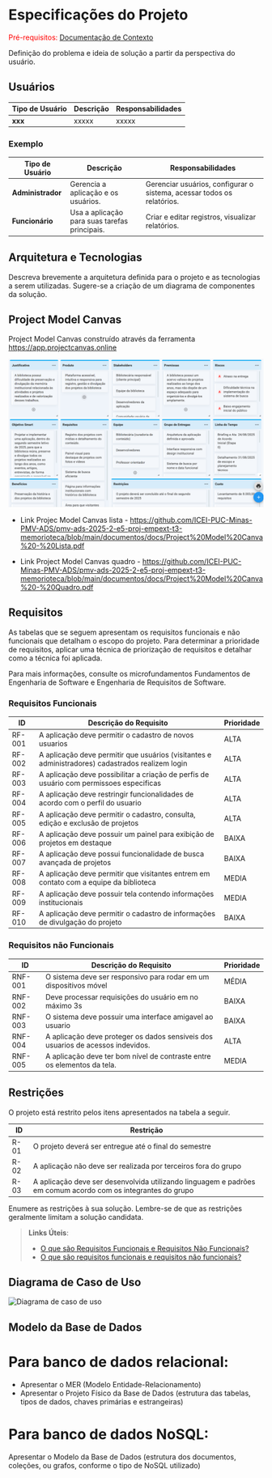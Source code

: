 # Especificações do Projeto

<span style="color:red">Pré-requisitos: <a href="01-Documentação de Contexto.md"> Documentação de Contexto</a></span>

Definição do problema e ideia de solução a partir da perspectiva do usuário. 

## Usuários
| Tipo de Usuário   | Descrição | Responsabilidades |
|------------------|-----------|------------------|
| **xxx** | xxxxx | xxxxx |

### Exemplo

| Tipo de Usuário   | Descrição | Responsabilidades |
|------------------|-----------|------------------|
| **Administrador** | Gerencia a aplicação e os usuários. | Gerenciar usuários, configurar o sistema, acessar todos os relatórios. |
| **Funcionário** | Usa a aplicação para suas tarefas principais. | Criar e editar registros, visualizar relatórios. |


## Arquitetura e Tecnologias

Descreva brevemente a arquitetura definida para o projeto e as tecnologias a serem utilizadas. Sugere-se a criação de um diagrama de componentes da solução.

## Project Model Canvas

Project Model Canvas construído através da ferramenta https://app.projectcanvas.online

![Project Model Canvas](https://github.com/ICEI-PUC-Minas-PMV-ADS/pmv-ads-2025-2-e5-proj-empext-t3-memorioteca/blob/main/documentos/img/Canvas%20print.png)

- Link Projec Model Canvas lista - https://github.com/ICEI-PUC-Minas-PMV-ADS/pmv-ads-2025-2-e5-proj-empext-t3-memorioteca/blob/main/documentos/docs/Project%20Model%20Canva%20-%20Lista.pdf
  
- Link Project Model Canvas quadro - https://github.com/ICEI-PUC-Minas-PMV-ADS/pmv-ads-2025-2-e5-proj-empext-t3-memorioteca/blob/main/documentos/docs/Project%20Model%20Canva%20-%20Quadro.pdf





## Requisitos

As tabelas que se seguem apresentam os requisitos funcionais e não funcionais que detalham o escopo do projeto. Para determinar a prioridade de requisitos, aplicar uma técnica de priorização de requisitos e detalhar como a técnica foi aplicada.

Para mais informações, consulte os microfundamentos Fundamentos de Engenharia de Software e Engenharia de Requisitos de Software. 

### Requisitos Funcionais

|ID    | Descrição do Requisito  | Prioridade |
|------|-----------------------------------------|----|
|RF-001| A aplicação deve permitir o cadastro de novos usuarios | ALTA | 
|RF-002| A aplicação deve permitir que usuários (visitantes e administradores) cadastrados realizem login | ALTA |
|RF-003| A aplicação deve possibilitar a criação de perfis de usuário com permissoes especificas | ALTA | 
|RF-004| A aplicação deve restringir funcionalidades de acordo com o perfil do usuario | ALTA | 
|RF-005| A aplicação deve permitir o cadastro, consulta, edição e exclusão de projetos | ALTA |  
|RF-006| A aplicação deve possuir um painel para exibição de projetos em destaque | BAIXA | 
|RF-007| A aplicação deve possui funcionalidade de busca avançada de projetos | BAIXA | 
|RF-008| A aplicação deve permitir que visitantes entrem em contato com a equipe da biblioteca | MEDIA | 
|RF-009| A aplicação deve possuir tela contendo informações institucionais | MEDIA |
|RF-010| A aplicação deve permitir o cadastro de informações de divulgação do projeto | BAIXA | 

### Requisitos não Funcionais

|ID     | Descrição do Requisito  |Prioridade |
|-------|-------------------------|----|
|RNF-001| O sistema deve ser responsivo para rodar em um dispositivos móvel | MÉDIA | 
|RNF-002| Deve processar requisições do usuário em no máximo 3s |  BAIXA | 
|RNF-003| O sistema deve possuir uma interface amigavel ao usuario |  BAIXA | 
|RNF-004| A aplicação deve proteger os dados sensiveis dos usuarios de acessos indevidos.|ALTA|
|RNF-005| A aplicação deve ter bom nível de contraste entre os elementos da tela.	|MEDIA|

## Restrições

O projeto está restrito pelos itens apresentados na tabela a seguir.

|ID| Restrição                                             |
|--|-------------------------------------------------------|
|R-01|O projeto deverá ser entregue até o final do semestre|
|R-02|A aplicação não deve ser realizada por terceiros fora do grupo|
|R-03|A aplicação deve ser desenvolvida utilizando linguagem e padrões em comum acordo com os integrantes do grupo|

Enumere as restrições à sua solução. Lembre-se de que as restrições geralmente limitam a solução candidata.

> **Links Úteis**:
> - [O que são Requisitos Funcionais e Requisitos Não Funcionais?](https://codificar.com.br/requisitos-funcionais-nao-funcionais/)
> - [O que são requisitos funcionais e requisitos não funcionais?](https://analisederequisitos.com.br/requisitos-funcionais-e-requisitos-nao-funcionais-o-que-sao/)

## Diagrama de Caso de Uso

![Diagrama de caso de uso](https://github.com/user-attachments/assets/da992a92-a99b-41c6-a718-e1340c224cb3)

## Modelo da Base de Dados

# Para banco de dados relacional:
- Apresentar o MER (Modelo Entidade-Relacionamento)
- Apresentar o Projeto Físico da Base de Dados (estrutura das tabelas, tipos de dados, chaves primárias e estrangeiras)
# Para banco de dados NoSQL:
Apresentar o Modelo da Base de Dados (estrutura dos documentos, coleções, ou grafos, conforme o tipo de NoSQL utilizado)

